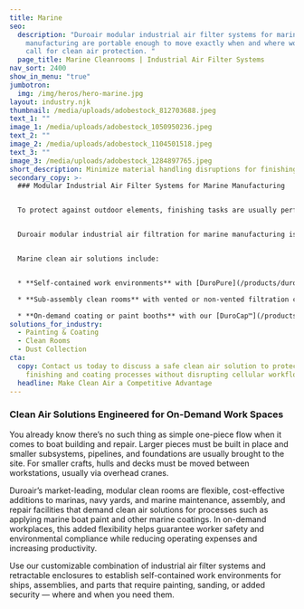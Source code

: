 ```yaml
---
title: Marine
seo:
  description: "Duroair modular industrial air filter systems for marine
    manufacturing are portable enough to move exactly when and where workflows
    call for clean air protection. "
  page_title: Marine Cleanrooms | Industrial Air Filter Systems
nav_sort: 2400
show_in_menu: "true"
jumbotron:
  img: /img/heros/hero-marine.jpg
layout: industry.njk
thumbnail: /media/uploads/adobestock_812703688.jpeg
text_1: ""
image_1: /media/uploads/adobestock_1050950236.jpeg
text_2: ""
image_2: /media/uploads/adobestock_1104501518.jpeg
text_3: ""
image_3: /media/uploads/adobestock_1284897765.jpeg
short_description: Minimize material handling disruptions for finishing and painting.
secondary_copy: >-
  ### Modular Industrial Air Filter Systems for Marine Manufacturing


  To protect against outdoor elements, finishing tasks are usually performed indoors, bringing both logistical and safety challenges due to VOCs, hexavalent chromium, and other fumes and fiberglass dust particles released during sanding, painting, and coating.  But conventional exhaust units don’t sufficiently protect against these hazards and aren't conducive to cellular production.


  Duroair modular industrial air filtration for marine manufacturing is portable enough to move exactly when and where workflows call for clean air protection. Each unique solution is engineered to minimize disruptions and prevent wasted man-hours moving large workpieces between painting and finishing processes.


  Marine clean air solutions include:


  * **Self-contained work environments** with [DuroPure](/products/duropure)™ non-vented filtration, paired with retractable enclosures with swivel and lock casters for stop-and-start workflows

  * **Sub-assembly clean rooms** with vented or non-vented filtration coupled with [DuroRoom™](/products/duroroom) retractable enclosures scalable to the size of large workpieces, suitable for sanding, grinding, coating, and repairs

  * **On-demand coating or paint booths** with our [DuroCap™](/products/durocap) patented two-stage, [Taper Draft Airflow Technology](/products/taper-draft-airflow-technology) to filter 99.4% of all airborne contaminants and speed dry times without heaters, blowers, or drying agents
solutions_for_industry:
  - Painting & Coating
  - Clean Rooms
  - Dust Collection
cta:
  copy: Contact us today to discuss a safe clean air solution to protect marine
    finishing and coating processes without disrupting cellular workflows.
  headline: Make Clean Air a Competitive Advantage
---
```

### Clean Air Solutions Engineered for On-Demand Work Spaces

You already know there’s no such thing as simple one-piece flow when it comes to boat building and repair. Larger pieces must be built in place and smaller subsystems, pipelines, and foundations are usually brought to the site. For smaller crafts, hulls and decks must be moved between workstations, usually via overhead cranes.

Duroair’s market-leading, modular clean rooms are flexible, cost-effective additions to marinas, navy yards, and marine maintenance, assembly, and repair facilities that demand clean air solutions for processes such as applying marine boat paint and other marine coatings. In on-demand workplaces, this added flexibility helps guarantee worker safety and environmental compliance while reducing operating expenses and increasing productivity.

Use our customizable combination of industrial air filter systems and retractable enclosures to establish self-contained work environments for ships, assemblies, and parts that require painting, sanding, or added security — where and when you need them.